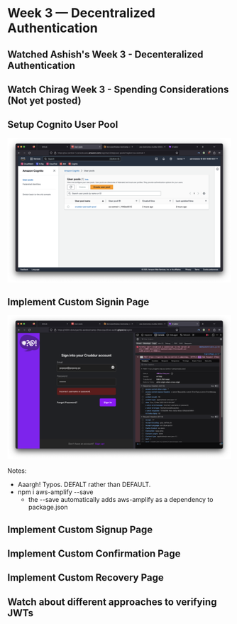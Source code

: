 # Week 3 — Decentralized Authentication

## Watched Ashish's Week 3 - Decenteralized Authentication

## Watch Chirag Week 3 - Spending Considerations (Not yet posted)

## Setup Cognito User Pool
![Proof of Cognito user pool creation](/assets/week3-proof-setup-cognito-user-pool.png)

## Implement Custom Signin Page
![Proof of custom signin page implementatio](/assets/week3-implement-custom-signin-page.png)

Notes:
- Aaargh! Typos. DEFALT rather than DEFAULT.
- npm i aws-amplify --save
    - the --save automatically adds aws-amplify as a dependency to package.json

## Implement Custom Signup Page 

## Implement Custom Confirmation Page

## Implement Custom Recovery Page

## Watch about different approaches to verifying JWTs